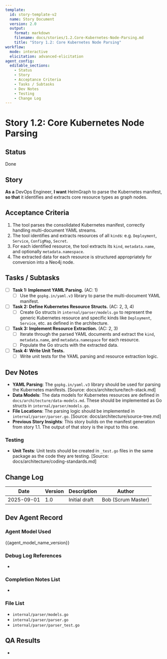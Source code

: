 ```yaml
---
template:
  id: story-template-v2
  name: Story Document
  version: 2.0
  output:
    format: markdown
    filename: docs/stories/1.2.Core-Kubernetes-Node-Parsing.md
    title: "Story 1.2: Core Kubernetes Node Parsing"
workflow:
  mode: interactive
  elicitation: advanced-elicitation
agent_config:
  editable_sections:
    - Status
    - Story
    - Acceptance Criteria
    - Tasks / Subtasks
    - Dev Notes
    - Testing
    - Change Log
---
```

# Story 1.2: Core Kubernetes Node Parsing

## Status
Done

## Story
**As a** DevOps Engineer,
**I want** HelmGraph to parse the Kubernetes manifest,
**so that** it identifies and extracts core resource types as graph nodes.

## Acceptance Criteria
1. The tool parses the consolidated Kubernetes manifest, correctly handling multi-document YAML streams.
2. The tool identifies and extracts resources of all `kind`s: e.g. `Deployment`, `Service`, `ConfigMap`, `Secret`.
3. For each identified resource, the tool extracts its `kind`, `metadata.name`, and optionally `metadata.namespace`.
4. The extracted data for each resource is structured appropriately for conversion into a Neo4j node.

## Tasks / Subtasks
- [ ] **Task 1: Implement YAML Parsing.** (AC: 1)
    - [ ] Use the `gopkg.in/yaml.v3` library to parse the multi-document YAML manifest.
- [ ] **Task 2: Define Kubernetes Resource Structs.** (AC: 2, 3, 4)
    - [ ] Create Go structs in `internal/parser/models.go` to represent the generic Kubernetes resource and specific kinds like `Deployment`, `Service`, etc. as defined in the architecture.
- [ ] **Task 3: Implement Resource Extraction.** (AC: 2, 3)
    - [ ] Iterate through the parsed YAML documents and extract the `kind`, `metadata.name`, and `metadata.namespace` for each resource.
    - [ ] Populate the Go structs with the extracted data.
- [ ] **Task 4: Write Unit Tests.**
    - [ ] Write unit tests for the YAML parsing and resource extraction logic.

## Dev Notes
- **YAML Parsing**: The `gopkg.in/yaml.v3` library should be used for parsing the Kubernetes manifests. [Source: docs/architecture/tech-stack.md]
- **Data Models**: The data models for Kubernetes resources are defined in `docs/architecture/data-models.md`. These should be implemented as Go structs in `internal/parser/models.go`.
- **File Locations**: The parsing logic should be implemented in `internal/parser/parser.go`. [Source: docs/architecture/source-tree.md]
- **Previous Story Insights**: This story builds on the manifest generation from story 1.1. The output of that story is the input to this one.

### Testing
- **Unit Tests**: Unit tests should be created in `_test.go` files in the same package as the code they are testing. [Source: docs/architecture/coding-standards.md]

## Change Log
| Date | Version | Description | Author |
|---|---|---|---|
| 2025-09-01 | 1.0 | Initial draft | Bob (Scrum Master) |

## Dev Agent Record
### Agent Model Used
{{agent_model_name_version}}
### Debug Log References
-
### Completion Notes List
-
### File List
- `internal/parser/models.go`
- `internal/parser/parser.go`
- `internal/parser/parser_test.go`

## QA Results
-
